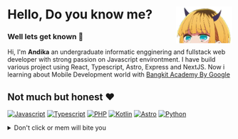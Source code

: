 <h1> Hello, Do you know me?
  <a href="https://andka.my.id" target="blank"><img src="https://raw.githubusercontent.com/xirf/xirf/main/docs/assets/mem.png"  width="25%" align="right" alt="Memoji"/></a></h1>
<h3> Well lets get known 🌟</h3>
<p>Hi, I'm <b>Andika</b> an undergraduate informatic engginering and fullstack web developer with strong passion on Javascript environtment. I have build various project using React, Typescript, Astro, Express and NextJS. Now i learning about Mobile Development world with <a href="https://bankit.academy" target="blank">Bangkit Academy By Google</a> 
</p>

## Not much but honest ❤️

[![Javascript](https://img.shields.io/badge/javascript-yellow?style=for-the-badge&logo=Javascript&logoColor=white)](https://github.com/xirf?tab=repositories&q=&type=&language=javascript&sort=)
[![Typescript](https://img.shields.io/badge/typescript-blue?style=for-the-badge&logo=typescript&logoColor=white)](https://github.com/xirf?tab=repositories&q=&type=&language=typescript&sort=)
[![PHP](https://img.shields.io/badge/php-4d588e?style=for-the-badge&logo=php&logoColor=white)](https://github.com/xirf?tab=repositories&q=&type=&language=php&sort=)
[![Kotlin](https://img.shields.io/badge/kotlin-ab24e3?style=for-the-badge&logo=Kotlin&logoColor=white)](https://github.com/xirf?tab=repositories&q=&type=&language=kotlin&sort=)
[![Astro](https://img.shields.io/badge/astro-black?style=for-the-badge&logo=Astro&logoColor=white)](https://github.com/xirf?tab=repositories&q=&type=&language=astro&sort=)
[![Python](https://img.shields.io/badge/python-367ab2?style=for-the-badge&logo=Python&logoColor=white)](https://github.com/xirf?tab=repositories&q=&type=&language=python&sort=)

<details>
<summary>Don't click or mem will bite you</summary>
<img src="https://raw.githubusercontent.com/xirf/xirf/main/docs/assets/angry.jpg" alt="MemCho" height="300" />

<br />
<a href="https://github.com/xirf/xirf">
  <picture>
  <source
    srcset="https://github-readme-stats.vercel.app/api?username=xirf&theme=catppuccin_mocha"
    media="(prefers-color-scheme: dark)"
  />
  <source
    srcset="https://github-readme-stats.vercel.app/api?username=xirf&theme=catppuccin_latte"
    media="(prefers-color-scheme: light), (prefers-color-scheme: no-preference)"
  />
  <img src="https://github-readme-stats.vercel.app/api?username=xirf" />
</picture>
  
</a>
<a href="https://github.com/xirf/xirf">
  <picture>
  <source
    srcset="https://github-readme-stats.vercel.app/api/top-langs?username=xirf&layout=compact&langs_count=8&card_width=320&theme=catppuccin_mocha"
    media="(prefers-color-scheme: dark)"
  />
  <source
    srcset="https://github-readme-stats.vercel.app/api/top-langs?username=xirf&layout=compact&langs_count=8&card_width=320&theme=catppuccin_latte"
    media="(prefers-color-scheme: light), (prefers-color-scheme: no-preference)"
  />
  <img src="https://github-readme-stats.vercel.app/api/top-langs?username=xirf&layout=compact&langs_count=8&card_width=320" />
</picture>
</a>

</details>
